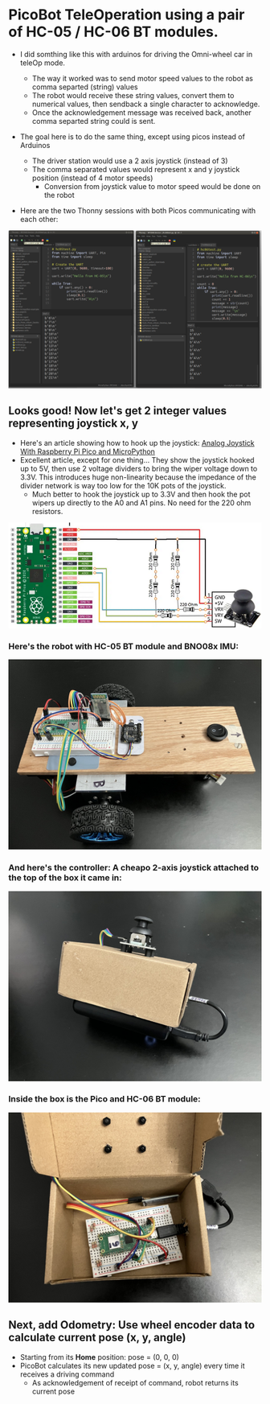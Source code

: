 # PicoBot TeleOperation using a pair of HC-05 / HC-06 BT modules.

* I did somthing like this with arduinos for driving the Omni-wheel car in teleOp mode.
    * The way it worked was to send motor speed values to the robot as comma separted (string) values
    * The robot would receive these string values, convert them to numerical values, then sendback a single character to acknowledge.
    * Once the acknowledgement message was received back, another comma separted string could is sent.

* The goal here is to do the same thing, except using picos instead of Arduinos
    * The driver station would use a 2 axis joystick (instead of 3)
    * The comma separated values would represent x and y joystick position (instead of 4 motor speeds)
        * Conversion from joystick value to motor speed would be done on the robot
* Here are the two Thonny sessions with both Picos communicating with each other:

![Two Thonny Sessions](imgs/thonny_sessions.png)

## Looks good! Now let's get 2 integer values representing joystick x, y

* Here's an article showing how to hook up the joystick: [Analog Joystick With Raspberry Pi Pico and MicroPython](https://peppe8o.com/analog-joystick-with-raspberry-pi-pico-and-micropython/)
* Excellent article, except for one thing... They show the joystick hooked up to 5V, then use 2 voltage dividers to bring the wiper voltage down to 3.3V. This introduces huge non-linearity because the impedance of the divider network is way too low for the 10K pots of the joystick.
    * Much better to hook the joystick up to 3.3V and then hook the pot wipers up directly to the A0 and A1 pins. No need for the 220 ohm resistors.

![Joystick wiring diagram](imgs/joystick-wiring-diagram.png)

### Here's the robot with HC-05 BT module and BNO08x IMU:

![Robot](imgs/picobot.jpg)

### And here's the controller: A cheapo 2-axis joystick attached to the top of the box it came in:

![Joystick Controller](imgs/controller.jpg)

### Inside the box is the Pico and HC-06 BT module:

![Inside Controller box](imgs/controller-open.jpg)

## Next, add Odometry: Use wheel encoder data to calculate current pose (x, y, angle)
* Starting from its **Home** position: pose = (0, 0, 0)
* PicoBot calculates its new updated pose = (x, y, angle) every time it receives a driving command
    * As acknowledgement of receipt of command, robot returns its current pose
